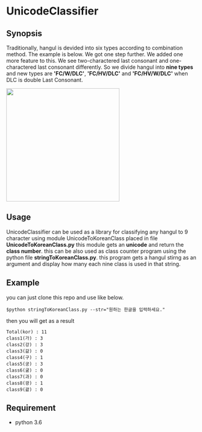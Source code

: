 # UnicodeClassifier

## Synopsis

Traditionally, hangul is devided into six types according to combination method. The example is below. We got one step further. We added one more feature to this. We see two-charactered last consonant and one-charactered last consonant differently. So we divide hangul into **nine types** and new types are **'FC/W/DLC'**, **'FC/HV/DLC'** and **'FC/HV/W/DLC'** when DLC is double Last Consonant.

<img src="./picture/screenshot.png" width="300px">

## Usage

UnicodeClassifier can be used as a library for classifying any hangul to 9 character using module UnicodeToKoreanClass placed in file **UnicodeToKoreanClass.py** this module gets an **unicode** and return the **class number**. this can be also used as class counter program using the python file **stringToKoreanClass.py**. this program gets a hangul stirng as an argument and display how many each nine class is used in that string.

## Example

you can just clone this repo and use like below.
```
$python stringToKoreanClass.py --str="원하는 한글을 입력하세요."
```

then you will get as a result
```
Total(kor) : 11
class1(가) : 3
class2(강) : 3
class3(갊) : 0
class4(구) : 1
class5(궁) : 3
class6(굶) : 0
class7(과) : 0
class8(광) : 1
class9(괆) : 0
```

## Requirement
* python 3.6
